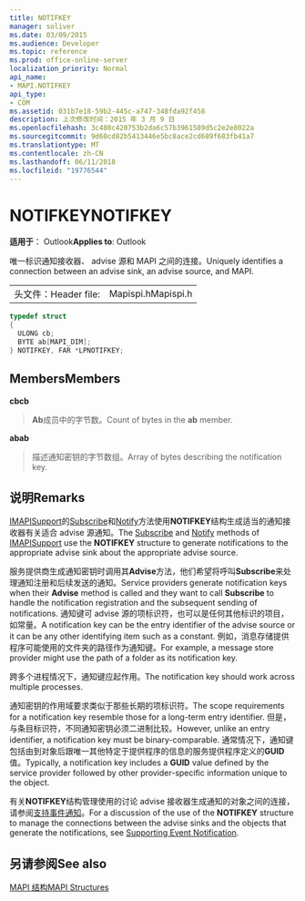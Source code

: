 ```yaml
---
title: NOTIFKEY
manager: soliver
ms.date: 03/09/2015
ms.audience: Developer
ms.topic: reference
ms.prod: office-online-server
localization_priority: Normal
api_name:
- MAPI.NOTIFKEY
api_type:
- COM
ms.assetid: 031b7e18-59b2-445c-a747-348fda92f458
description: 上次修改时间：2015 年 3 月 9 日
ms.openlocfilehash: 3c480c420753b2da6c57b3961589d5c2e2e8022a
ms.sourcegitcommit: 9d60cd82b5413446e5bc8ace2cd689f683fb41a7
ms.translationtype: MT
ms.contentlocale: zh-CN
ms.lasthandoff: 06/11/2018
ms.locfileid: "19776544"
---
```

# <a name="notifkey"></a><span data-ttu-id="bc21a-103">NOTIFKEY</span><span class="sxs-lookup"><span data-stu-id="bc21a-103">NOTIFKEY</span></span>

  
  
<span data-ttu-id="bc21a-104">**适用于**： Outlook</span><span class="sxs-lookup"><span data-stu-id="bc21a-104">**Applies to**: Outlook</span></span> 
  
<span data-ttu-id="bc21a-105">唯一标识通知接收器、 advise 源和 MAPI 之间的连接。</span><span class="sxs-lookup"><span data-stu-id="bc21a-105">Uniquely identifies a connection between an advise sink, an advise source, and MAPI.</span></span>
  
|||
|:-----|:-----|
|<span data-ttu-id="bc21a-106">头文件：</span><span class="sxs-lookup"><span data-stu-id="bc21a-106">Header file:</span></span>  <br/> |<span data-ttu-id="bc21a-107">Mapispi.h</span><span class="sxs-lookup"><span data-stu-id="bc21a-107">Mapispi.h</span></span>  <br/> |
   
```cpp
typedef struct
{
  ULONG cb;
  BYTE ab[MAPI_DIM];
} NOTIFKEY, FAR *LPNOTIFKEY;

```

## <a name="members"></a><span data-ttu-id="bc21a-108">Members</span><span class="sxs-lookup"><span data-stu-id="bc21a-108">Members</span></span>

 <span data-ttu-id="bc21a-109">**cb**</span><span class="sxs-lookup"><span data-stu-id="bc21a-109">**cb**</span></span>
  
> <span data-ttu-id="bc21a-110">**Ab**成员中的字节数。</span><span class="sxs-lookup"><span data-stu-id="bc21a-110">Count of bytes in the **ab** member.</span></span> 
    
 <span data-ttu-id="bc21a-111">**ab**</span><span class="sxs-lookup"><span data-stu-id="bc21a-111">**ab**</span></span>
  
> <span data-ttu-id="bc21a-112">描述通知密钥的字节数组。</span><span class="sxs-lookup"><span data-stu-id="bc21a-112">Array of bytes describing the notification key.</span></span>
    
## <a name="remarks"></a><span data-ttu-id="bc21a-113">说明</span><span class="sxs-lookup"><span data-stu-id="bc21a-113">Remarks</span></span>

<span data-ttu-id="bc21a-114">[IMAPISupport](imapisupportiunknown.md)的[Subscribe](imapisupport-subscribe.md)和[Notify](imapisupport-notify.md)方法使用**NOTIFKEY**结构生成适当的通知接收器有关适合 advise 源通知。</span><span class="sxs-lookup"><span data-stu-id="bc21a-114">The [Subscribe](imapisupport-subscribe.md) and [Notify](imapisupport-notify.md) methods of [IMAPISupport](imapisupportiunknown.md) use the **NOTIFKEY** structure to generate notifications to the appropriate advise sink about the appropriate advise source.</span></span> 
  
<span data-ttu-id="bc21a-115">服务提供商生成通知密钥时调用其**Advise**方法，他们希望将呼叫**Subscribe**来处理通知注册和后续发送的通知。</span><span class="sxs-lookup"><span data-stu-id="bc21a-115">Service providers generate notification keys when their **Advise** method is called and they want to call **Subscribe** to handle the notification registration and the subsequent sending of notifications.</span></span> <span data-ttu-id="bc21a-116">通知键可 advise 源的项标识符，也可以是任何其他标识的项目，如常量。</span><span class="sxs-lookup"><span data-stu-id="bc21a-116">A notification key can be the entry identifier of the advise source or it can be any other identifying item such as a constant.</span></span> <span data-ttu-id="bc21a-117">例如，消息存储提供程序可能使用的文件夹的路径作为通知键。</span><span class="sxs-lookup"><span data-stu-id="bc21a-117">For example, a message store provider might use the path of a folder as its notification key.</span></span> 
  
<span data-ttu-id="bc21a-118">跨多个进程情况下，通知键应起作用。</span><span class="sxs-lookup"><span data-stu-id="bc21a-118">The notification key should work across multiple processes.</span></span> 
  
<span data-ttu-id="bc21a-119">通知密钥的作用域要求类似于那些长期的项标识符。</span><span class="sxs-lookup"><span data-stu-id="bc21a-119">The scope requirements for a notification key resemble those for a long-term entry identifier.</span></span> <span data-ttu-id="bc21a-120">但是，与条目标识符，不同通知密钥必须二进制比较。</span><span class="sxs-lookup"><span data-stu-id="bc21a-120">However, unlike an entry identifier, a notification key must be binary-comparable.</span></span> <span data-ttu-id="bc21a-121">通常情况下，通知键包括由到对象后跟唯一其他特定于提供程序的信息的服务提供程序定义的**GUID**值。</span><span class="sxs-lookup"><span data-stu-id="bc21a-121">Typically, a notification key includes a **GUID** value defined by the service provider followed by other provider-specific information unique to the object.</span></span> 
  
<span data-ttu-id="bc21a-122">有关**NOTIFKEY**结构管理使用的讨论 advise 接收器生成通知的对象之间的连接，请参阅[支持事件通知](supporting-event-notification.md)。</span><span class="sxs-lookup"><span data-stu-id="bc21a-122">For a discussion of the use of the **NOTIFKEY** structure to manage the connections between the advise sinks and the objects that generate the notifications, see [Supporting Event Notification](supporting-event-notification.md).</span></span> 
  
## <a name="see-also"></a><span data-ttu-id="bc21a-123">另请参阅</span><span class="sxs-lookup"><span data-stu-id="bc21a-123">See also</span></span>



[<span data-ttu-id="bc21a-124">MAPI 结构</span><span class="sxs-lookup"><span data-stu-id="bc21a-124">MAPI Structures</span></span>](mapi-structures.md)

